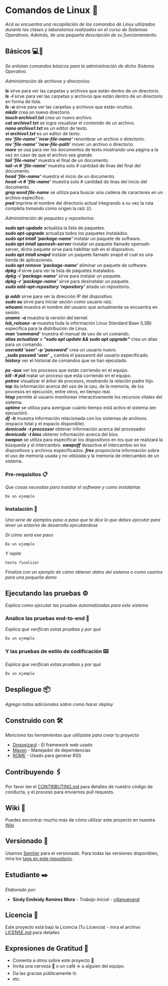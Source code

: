# Comandos de Linux :penguin:

_Acá se encuentra una recopilación de los comandos de Linux utilizados durante las clases y laboratorios realizados en el curso de Sistemas Operativos. Además, de una pequeña descripción de su funcionamiento._

## Básicos :computer:🚀

_Se enlistan comandos básicos para la administración de dicho Sistema Operativo._

_Administración de archivos y directorios:_

**_ls_** sirve para ver las carpetas y archivos que están dentro de un directorio.<br/>
**_ls -l_** sirve para ver las carpetas y archivos que están dentro de un directorio en forma de lista. <br/>
**_ls -a_** sirve para ver las carpetas y archivos que están ocultos. <br/>
**_mkdir_** crea un nuevo directorio.<br/>
**_touch archivo1.txt_** crea un nuevo archivo.<br/>
**_cat archivo1.txt_** se logra visualizar el contenido de un archivo.<br/>
**_nano archivo1.txt_** es un editor de texto.<br/>
**_vi archivo1.txt_** es un editor de texto.<br/>
**_mv 'file-name' 'new-file-name'_** renombrar un archivo o directorio.<br/>
**_mv 'file-name' 'new-file-path'_** mover un archivo o directorio.<br/>
**_more_** se usa para ver los documentos de texto mostrando una página a la vez en caso de que el archivo sea grande.<br/>
**_tail 'file-name'_** muestra el final de un documento.<br/>
**_tail –n # 'file-name'_** muestra solo # cantidad de línas del final del documento.<br/>
**_head 'file-name'_** muestra el inicio de un documento.<br/>
**_head –n # 'file-name'_** muestra solo # cantidad de línas del inicio del documento.<br/>
**_grep word file-name_** se utiliza para buscar una cadena de caracteres en un archivo específico.<br/>
**_pwd_** imprime el nombre del directorio actual integrando a su vez la ruta completa tomando como origen la raíz (/).<br/>
 
_Administración de paquetes y repositorios:_

**_sudo apt-updade_** actualiza la lista de paquetes.<br/>
**_sudo apt-upgrade_** actualiza todos los paquetes instalados.<br/>
**_sudo apt intall 'package-name'_** instalar un paquete de software.<br/>
**_sudo apt intall openssh-server_** instalar un paquete llamado openssh-server, dicho paquete sirve para habilitar ssh en el dispositivo.<br/>
**_sudo apt intall snapd_** instalar un paquete llamado snapd el cual es una tienda de aplicaciones.<br/>
**_sudo apt remove 'package-name'_** eliminar un paquete de software.<br/>
**_dpkg -l_** sirve para ver la lista de paquetes instalados.<br/>
**_dpkg -i 'package-name'_** sirve para instalar un paquete.<br/>
**_dpkg -r 'package-name'_** sirve para desinstalar un paquete.<br/>
**_sudo add-apt-repository 'repository'_** añade un repositorio.<br/>

**_ip addr_** sirve para ver la dirección IP del dispositivo.<br/>
**_sudo su_** sirve para iniciar seción como usuario raíz.<br/>
**_whoami_** muestra el nombre del usuario que actualmente se encuentra en sesión.<br/>
**_uname -a_** muestra la versión del kernel.<br/>
**_lsb_release -a_** muestra toda la información Linux Standard Base (LSB) específica para la distribución de Linux.<br/>
**_man 'command'_** muestra el manual de uso de un comando.<br/>
**_alias actualizar = "sudo apt update && sudo apt upgrade"_** crea un alias para un comando.<br/>
**_useradd 'user' –p 'password'_** crea un usuario nuevo.<br/>
**_sudo passwd 'user' _** cambia el password del usuario especificado.<br/>
**_history_** ver el historial de comandos que se han ejecutado.<br/>
 
**_ps -aux_** ver los procesos que están corriendo en el equipo.<br/>
**_kill -# pid_** matar un proceso que está corriendo en el equipo.<br/>
**_pstree_** visualizar el árbol de procesos, mostrando la relación padre hijo.<br/>
**_top_** da información acerca del uso de la cpu, de la memoria, de los procesos en ejecución, entre otros, en tiempo real.<br/>
**_htop_** permite al usuario monitorear interactivamente los recursos vitales del sistema.<br/>
**_uptime_** se utiliza para averiguar cuánto tiempo está activo el sistema (en ejecución).<br/>
**_df -h_** muestra información relacionada con los sistemas de archivos. (espacio total y el espacio disponible).<br/>
**_demicode -t processor_** obtener información acerca del procesador.<br/>
**_demicode -t bios_** obtener información acerca del bios.<br/>
**_swapon_** se utiliza para especificar los dispositivos en los que se realizará la búsqueda y el intercambio.
**_swapoff_** desactiva el intercambio en los dispositivos y archivos especificados.
**_free_** proporciona información sobre el uso de memoria usada y no utilizada y la memoria de intercambio de un sistema.

### Pre-requisitos 📋

_Que cosas necesitas para instalar el software y como instalarlas_

```
Da un ejemplo
```

### Instalación 🔧

_Una serie de ejemplos paso a paso que te dice lo que debes ejecutar para tener un entorno de desarrollo ejecutandose_

_Dí cómo será ese paso_

```
Da un ejemplo
```

_Y repite_

```
hasta finalizar
```

_Finaliza con un ejemplo de cómo obtener datos del sistema o como usarlos para una pequeña demo_

## Ejecutando las pruebas ⚙️

_Explica como ejecutar las pruebas automatizadas para este sistema_

### Analice las pruebas end-to-end 🔩

_Explica que verifican estas pruebas y por qué_

```
Da un ejemplo
```

### Y las pruebas de estilo de codificación ⌨️

_Explica que verifican estas pruebas y por qué_

```
Da un ejemplo
```

## Despliegue 📦

_Agrega notas adicionales sobre como hacer deploy_

## Construido con 🛠️

_Menciona las herramientas que utilizaste para crear tu proyecto_

* [Dropwizard](http://www.dropwizard.io/1.0.2/docs/) - El framework web usado
* [Maven](https://maven.apache.org/) - Manejador de dependencias
* [ROME](https://rometools.github.io/rome/) - Usado para generar RSS

## Contribuyendo 🖇️

Por favor lee el [CONTRIBUTING.md](https://gist.github.com/villanuevand/xxxxxx) para detalles de nuestro código de conducta, y el proceso para enviarnos pull requests.

## Wiki 📖

Puedes encontrar mucho más de cómo utilizar este proyecto en nuestra [Wiki](https://github.com/tu/proyecto/wiki)

## Versionado 📌

Usamos [SemVer](http://semver.org/) para el versionado. Para todas las versiones disponibles, mira los [tags en este repositorio](https://github.com/tu/proyecto/tags).

## Estudiante ✒️

_Elaborado por:_

* **Sindy Emileidy Ramírez Mora** - *Trabajo Inicial* - [villanuevand](https://github.com/villanuevand)

## Licencia 📄

Este proyecto está bajo la Licencia (Tu Licencia) - mira el archivo [LICENSE.md](LICENSE.md) para detalles

## Expresiones de Gratitud 🎁

* Comenta a otros sobre este proyecto 📢
* Invita una cerveza 🍺 o un café ☕ a alguien del equipo. 
* Da las gracias públicamente 🤓.
* etc.
